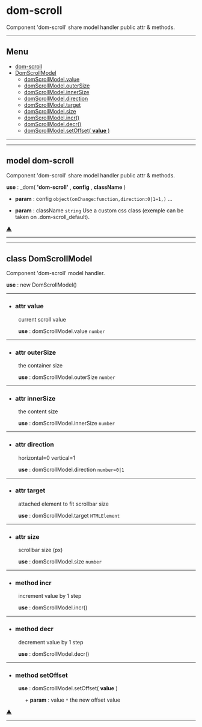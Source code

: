 # dom-scroll
 
Component 'dom-scroll' share model handler public attr & methods.
 
<hr/>
 
## <a name='main_menu'></a> Menu
+ [dom-scroll](#dom-scroll)
+ [DomScrollModel](#DomScrollModel)
	+ [domScrollModel.value](#value)
	+ [domScrollModel.outerSize](#outerSize)
	+ [domScrollModel.innerSize](#innerSize)
	+ [domScrollModel.direction](#direction)
	+ [domScrollModel.target](#target)
	+ [domScrollModel.size](#size)
	+ [domScrollModel.incr()](#incr)
	+ [domScrollModel.decr()](#decr)
	+ [domScrollModel.setOffset( **value** )](#setOffset)
 
<hr/>
 
<hr/>
 
## <a name="dom-scroll"></a> model **dom-scroll**
 
Component 'dom-scroll' share model handler public attr & methods.
 
**use** : _dom( **'dom-scroll'** , **config** , **className** )
 
  + **param** : config `object(onChange:function,direction:0|1=1,)` ...
 
  + **param** : className `string` Use a custom css class (exemple can be taken on .dom-scroll_default).
 
 
[▲](#main_menu)
<hr/>
 
<hr/>
 
## <a name="DomScrollModel"></a> class **DomScrollModel**
 
Component 'dom-scroll' model handler.
 
**use** : new DomScrollModel()
 
<hr/>
 
+ ### <a name="value"></a> attr **value**
&emsp;&emsp; current scroll value

&emsp;&emsp; **use** : domScrollModel.value `number` 
<hr/>
 
+ ### <a name="outerSize"></a> attr **outerSize**
&emsp;&emsp; the container size

&emsp;&emsp; **use** : domScrollModel.outerSize `number` 
<hr/>
 
+ ### <a name="innerSize"></a> attr **innerSize**
&emsp;&emsp; the content size

&emsp;&emsp; **use** : domScrollModel.innerSize `number` 
<hr/>
 
+ ### <a name="direction"></a> attr **direction**
&emsp;&emsp; horizontal=0 vertical=1

&emsp;&emsp; **use** : domScrollModel.direction `number=0|1` 
<hr/>
 
+ ### <a name="target"></a> attr **target**
&emsp;&emsp; attached element to fit scrollbar size

&emsp;&emsp; **use** : domScrollModel.target `HTMLElement` 
<hr/>
 
+ ### <a name="size"></a> attr **size**
&emsp;&emsp; scrollbar size (px)

&emsp;&emsp; **use** : domScrollModel.size `number` 
<hr/>
 
+ ### <a name="incr"></a> method **incr**
&emsp;&emsp; increment value by 1 step

&emsp;&emsp; **use** : domScrollModel.incr()
<hr/>
 
+ ### <a name="decr"></a> method **decr**
&emsp;&emsp; decrement value by 1 step

&emsp;&emsp; **use** : domScrollModel.decr()
<hr/>
 
+ ### <a name="setOffset"></a> method **setOffset**


&emsp;&emsp; **use** : domScrollModel.setOffset( **value** )

&emsp;&emsp; &emsp;  + **param** : value `*` the new offset value
 
[▲](#main_menu)
<hr/>
 